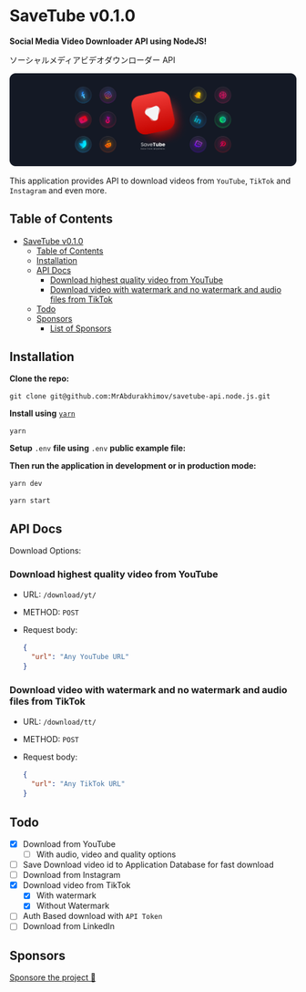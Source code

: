 # SaveTube v0.1.0

**Social Media Video Downloader API using NodeJS!**

ソーシャルメディアビデオダウンローダー API

![Banner](./public/src/img/header.png "saveTube Banner")

This application provides API to download videos from `YouTube`, `TikTok` and `Instagram` and even more.

## Table of Contents

- [SaveTube v0.1.0](#savetube-v010)
  - [Table of Contents](#table-of-contents)
  - [Installation](#installation)
  - [API Docs](#api-docs)
    - [Download highest quality video from YouTube](#download-highest-quality-video-from-youtube)
    - [Download video with watermark and no watermark and audio files from TikTok](#download-video-with-watermark-and-no-watermark-and-audio-files-from-tiktok)
  - [Todo](#todo)
  - [Sponsors](#sponsors)
    - [List of Sponsors](#list-of-sponsors)

## Installation

**Clone the repo:**

```git
git clone git@github.com:MrAbdurakhimov/savetube-api.node.js.git
```

**Install using** [`yarn`](https://yarnpkg.com/getting-started/install)

```yarn
yarn
```

**Setup** `.env` **file using** `.env` **public example file:**

**Then run the application in development or in production mode:**

```yarn
yarn dev
```

```yarn
yarn start
```

## API Docs

Download Options:

### Download highest quality video from YouTube

- URL: `/download/yt/`
- METHOD: `POST`
- Request body:

  ```JSON
  {
    "url": "Any YouTube URL"
  }
  ```

### Download video with watermark and no watermark and audio files from TikTok

- URL: `/download/tt/`
- METHOD: `POST`
- Request body:

  ```JSON
  {
    "url": "Any TikTok URL"
  }
  ```

## Todo

- [x] Download from YouTube
  - [ ] With audio, video and quality options
- [ ] Save Download video id to Application Database for fast download
- [ ] Download from Instagram
- [x] Download video from TikTok
  - [x] With watermark
  - [x] Without Watermark
- [ ] Auth Based download with `API Token`
- [ ] Download from LinkedIn

## Sponsors

[Sponsore the project 🤍](https://payme.uz/@codeflow)
